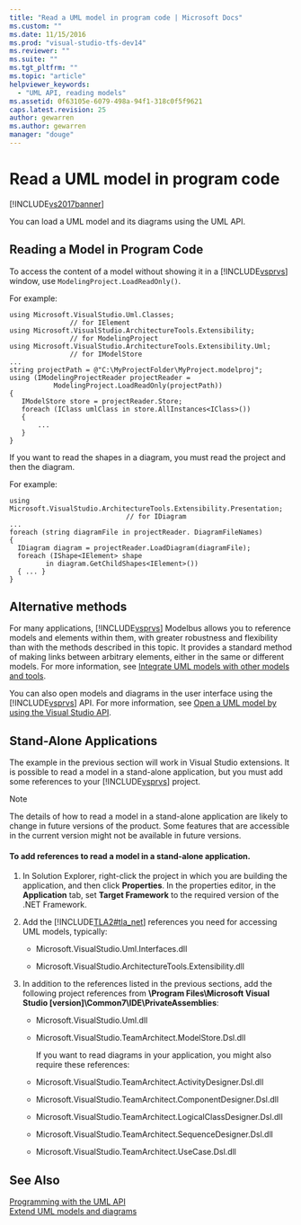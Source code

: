 ```yaml
---
title: "Read a UML model in program code | Microsoft Docs"
ms.custom: ""
ms.date: 11/15/2016
ms.prod: "visual-studio-tfs-dev14"
ms.reviewer: ""
ms.suite: ""
ms.tgt_pltfrm: ""
ms.topic: "article"
helpviewer_keywords: 
  - "UML API, reading models"
ms.assetid: 0f63105e-6079-498a-94f1-318c0f5f9621
caps.latest.revision: 25
author: gewarren
ms.author: gewarren
manager: "douge"
---
```

# Read a UML model in program code
[!INCLUDE[vs2017banner](../includes/vs2017banner.md)]

You can load a UML model and its diagrams using the UML API.  
  
##  <a name="Reading"></a> Reading a Model in Program Code  
 To access the content of a model without showing it in a [!INCLUDE[vsprvs](../includes/vsprvs-md.md)] window, use `ModelingProject.LoadReadOnly()`.  
  
 For example:  
  
```  
using Microsoft.VisualStudio.Uml.Classes;   
               // for IElement  
using Microsoft.VisualStudio.ArchitectureTools.Extensibility;   
               // for ModelingProject  
using Microsoft.VisualStudio.ArchitectureTools.Extensibility.Uml;  
               // for IModelStore  
...   
string projectPath = @"C:\MyProjectFolder\MyProject.modelproj";  
using (IModelingProjectReader projectReader =  
           ModelingProject.LoadReadOnly(projectPath))  
{  
   IModelStore store = projectReader.Store;  
   foreach (IClass umlClass in store.AllInstances<IClass>())  
   {   
       ...  
   }  
}  
```  
  
 If you want to read the shapes in a diagram, you must read the project and then the diagram.  
  
 For example:  
  
```  
using Microsoft.VisualStudio.ArchitectureTools.Extensibility.Presentation;   
                             // for IDiagram  
...  
foreach (string diagramFile in projectReader. DiagramFileNames)  
{   
  IDiagram diagram = projectReader.LoadDiagram(diagramFile);  
  foreach (IShape<IElement> shape   
         in diagram.GetChildShapes<IElement>())  
  { ... }  
}  
```  
  
## Alternative methods  
 For many applications, [!INCLUDE[vsprvs](../includes/vsprvs-md.md)] Modelbus allows you to reference models and elements within them, with greater robustness and flexibility than with the methods described in this topic. It provides a standard method of making links between arbitrary elements, either in the same or different models. For more information, see [Integrate UML models with other models and tools](../modeling/integrate-uml-models-with-other-models-and-tools.md).  
  
 You can also open models and diagrams in the user interface using the [!INCLUDE[vsprvs](../includes/vsprvs-md.md)] API. For more information, see [Open a UML model by using the Visual Studio API](../modeling/open-a-uml-model-by-using-the-visual-studio-api.md).  
  
##  <a name="Standalone"></a> Stand-Alone Applications  
 The example in the previous section will work in Visual Studio extensions. It is possible to read a model in a stand-alone application, but you must add some references to your [!INCLUDE[vsprvs](../includes/vsprvs-md.md)] project.  
  
> [!NOTE]
>  The details of how to read a model in a stand-alone application are likely to change in future versions of the product. Some features that are accessible in the current version might not be available in future versions.  
  
#### To add references to read a model in a stand-alone application.  
  
1. In Solution Explorer, right-click the project in which you are building the application, and then click **Properties**. In the properties editor, in the **Application** tab, set **Target Framework** to the required version of the .NET Framework.  
  
2. Add the [!INCLUDE[TLA2#tla_net](../includes/tla2sharptla-net-md.md)] references you need for accessing UML models, typically:  
  
   -   Microsoft.VisualStudio.Uml.Interfaces.dll  
  
   -   Microsoft.VisualStudio.ArchitectureTools.Extensibility.dll  
  
3. In addition to the references listed in the previous sections, add the following project references from **\Program Files\Microsoft Visual Studio [version]\Common7\IDE\PrivateAssemblies**:  
  
   - Microsoft.VisualStudio.Uml.dll  
  
   - Microsoft.VisualStudio.TeamArchitect.ModelStore.Dsl.dll  
  
     If you want to read diagrams in your application, you might also require these references:  
  
   - Microsoft.VisualStudio.TeamArchitect.ActivityDesigner.Dsl.dll  
  
   - Microsoft.VisualStudio.TeamArchitect.ComponentDesigner.Dsl.dll  
  
   - Microsoft.VisualStudio.TeamArchitect.LogicalClassDesigner.Dsl.dll  
  
   - Microsoft.VisualStudio.TeamArchitect.SequenceDesigner.Dsl.dll  
  
   - Microsoft.VisualStudio.TeamArchitect.UseCase.Dsl.dll  
  
## See Also  
 [Programming with the UML API](../modeling/programming-with-the-uml-api.md)   
 [Extend UML models and diagrams](../modeling/extend-uml-models-and-diagrams.md)



